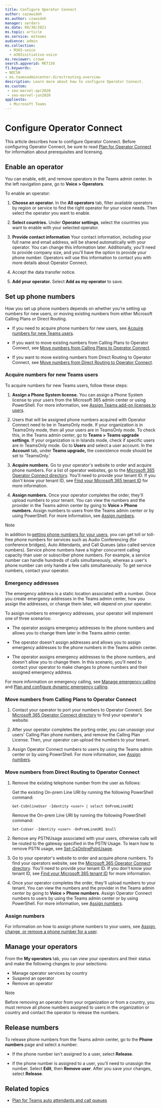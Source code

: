 ```yaml
---
title: Configure Operator Connect
author: cazawideh
ms.author: czawideh
manager: serdars
ms.date: 09/30/2021
ms.topic: article
ms.service: msteams
audience: admin
ms.collection: 
  - M365-voice
  - m365initiative-voice
ms.reviewer: crowe
search.appverid: MET150
f1.keywords:
- NOCSH
- ms.teamsadmincenter.directrouting.overview
description: Learn more about how to configure Operator Connect.
ms.custom: 
 - seo-marvel-apr2020
 - seo-marvel-jun2020
appliesto: 
  - Microsoft Teams
---
```


# Configure Operator Connect

This article describes how to configure Operator Connect. Before configuring Operator Connect, be sure to read [Plan for Operator Connect](operator-connect-plan.md) for information about prerequisites and licensing.

## Enable an operator

You can enable, edit, and remove operators in the Teams admin center. In the left navigation pane, go to **Voice > Operators**.

To enable an operator:

1. **Choose an operator.** In the **All operators** tab, filter available operators by region or service to find the right operator for your voice needs. Then select the operator you want to enable.  

2. **Select countries.** Under **Operator settings**, select the countries you want to enable with your selected operator.

3. **Provide contact information** Your contact information, including your full name and email address, will be shared automatically with your operator. You can change this information later. Additionally, you'll need to provide company size, and you'll have the option to provide your phone number. Operators will use this information to contact you with more details about Operator Connect.

4. Accept the data transfer notice.

5. **Add your operator.** Select **Add as my operator** to save.

## Set up phone numbers

How you set up phone numbers depends on whether you're setting up numbers for new users, or moving existing numbers from either Microsoft Calling Plans or Direct Routing.

- If you need to acquire phone numbers for new users, see [Acquire numbers for new Teams users](#acquire-numbers-for-new-teams-users).

- If you want to move existing numbers from Calling Plans to Operator Connect, see [Move numbers from Calling Plans to Operator Connect](#move-numbers-from-calling-plans-to-operator-connect).

- If you want to move existing numbers from Direct Routing to Operator Connect, see [Move numbers from Direct Routing to Operator Connect](#move-numbers-from-direct-routing-to-operator-connect).

### Acquire numbers for new Teams users

To acquire numbers for new Teams users, follow these steps:

1. **Assign a Phone System license.** You can assign a Phone System license to your users from the Microsoft 365 admin center or using PowerShell. For more information, see [Assign Teams add-on licenses to users](teams-add-on-licensing/assign-teams-add-on-licenses.md).

2. Users that will be assigned phone numbers acquired with Operator Connect need to be in TeamsOnly mode. If your organization is in TeamsOnly mode, then all your users are in TeamsOnly mode. To check this, in the Teams admin center, go to **Teams > Teams upgrade settings**. If your organization is in Islands mode, check if specific users are in TeamsOnly mode. Go to **Users** and select a user account. In the **Account** tab, under **Teams upgrade,** the coexistence mode should be set to 'TeamsOnly.'

3. **Acquire numbers.** Go to your operator's website to order and acquire phone numbers. For a list of operator websites, go to the [Microsoft 365 Operator Connect directory](https://cloudpartners.transform.microsoft.com/practices/microsoft-365-for-operators/directory). You'll need to provide your tenant ID. If you don't know your tenant ID, see [Find your Microsoft 365 tenant ID](/onedrive/find-your-office-365-tenant-id) for more information.

4. **Assign numbers.** Once your operator completes the order, they'll upload numbers to your tenant. You can view the numbers and the provider in the Teams admin center by going to **Voice > Phone numbers**. Assign numbers to users from the Teams admin center or by using PowerShell. For more information, see [Assign numbers](#assign-numbers).

> [!NOTE]
> In addition to [getting phone numbers for your users](getting-phone-numbers-for-your-users.md), you can get toll or toll-free phone numbers for services such as Audio Conferencing (for conference bridges), Auto Attendants, and Call Queues (also called service numbers). Service phone numbers have a higher concurrent calling capacity than user or subscriber phone numbers. For example, a service number can handle hundreds of calls simultaneously, whereas a user's phone number can only handle a few calls simultaneously. To get service numbers, contact your operator.

### Emergency addresses

The emergency address is a static location associated with a number. Once you create emergency addresses in the Teams admin center, how you assign the addresses, or change them later, will depend on your operator.

To assign numbers to emergency addresses, your operator will implement one of three scenarios:

- The operator assigns emergency addresses to the phone numbers and allows you to change them later in the Teams admin center.

- The operator doesn't assign addresses and allows you to assign emergency addresses to the phone numbers in the Teams admin center.

- The operator assigns emergency addresses to the phone numbers, and doesn't allow you to change them. In this scenario, you'll need to contact your operator to make changes to phone numbers and their assigned emergency address.

For more information on emergency calling, see [Manage emergency calling](what-are-emergency-locations-addresses-and-call-routing.md) and [Plan and configure dynamic emergency calling](configure-dynamic-emergency-calling.md).

### Move numbers from Calling Plans to Operator Connect

1. Contact your operator to port your numbers to Operator Connect. See [Microsoft 365 Operator Connect directory](https://cloudpartners.transform.microsoft.com/practices/microsoft-365-for-operators/directory) to find your operator's website.

2. After your operator completes the porting order, you can unassign your users' Calling Plan phone numbers, and remove the Calling Plan License. Then, your operator can upload the numbers to your tenant.

3. Assign Operator Connect numbers to users by using the Teams admin center or by using PowerShell. For more information, see [Assign numbers](#assign-numbers).

### Move numbers from Direct Routing to Operator Connect

1. Remove the existing telephone number from the user as follows:  

   Get the existing On-prem Line URI by running the following PowerShell command:

   ```
   Get-CsOnlineUser -Identity <user> | select OnPremLineURI 
   ```

   Remove the On-prem Line URI by running the following PowerShell command:  

   ```
   Set-CsUser -Identity <user> -OnPremLineURI $null 
   ```

2. Remove any PSTNUsage associated with your users, otherwise calls will be routed to the gateway specified in the PSTN Usage. To learn how to remove PSTN usage, see [Set-CsOnlinePstnUsage](/powershell/module/skype/set-csonlinepstnusage?view=skype-ps).

3. Go to your operator's website to order and acquire phone numbers. To find your operators website, see the [Microsoft 365 Operator Connect directory](https://cloudpartners.transform.microsoft.com/practices/microsoft-365-for-operators/directory). You'll need to provide your tenant ID. If you don't know your tenant ID, see [Find your Microsoft 365 tenant ID](/onedrive/find-your-office-365-tenant-id) for more information.

4. Once your operator completes the order, they'll upload numbers to your tenant. You can view the numbers and the provider in the Teams admin center by going to **Voice > Phone numbers**. Assign Operator Connect numbers to users by using the Teams admin center or by using  PowerShell. For more information, see [Assign numbers](#assign-numbers).

### Assign numbers

For information on how to assign phone numbers to your users, see [Assign, change, or remove a phone number for a user](assign-change-or-remove-a-phone-number-for-a-user.md).

## Manage your operators

From the **My operators** tab, you can view your operators and their status and make the following changes to your selections:  

- Manage operator services by country
- Suspend an operator
- Remove an operator

> [!NOTE]
> Before removing an operator from your organization or from a country, you must remove all phone numbers assigned to users in the organization or country and contact the operator to release the numbers.

## Release numbers

To release phone numbers from the Teams admin center, go to the **Phone numbers** page and select a number.

- If the phone number isn't assigned to a user, select **Release**.

- If the phone number is assigned to a user, you'll need to unassign the number. Select **Edit**, then **Remove user**. After you save your changes, select **Release**.

## Related topics

- [Plan for Teams auto attendants and call queues](plan-auto-attendant-call-queue.md)
